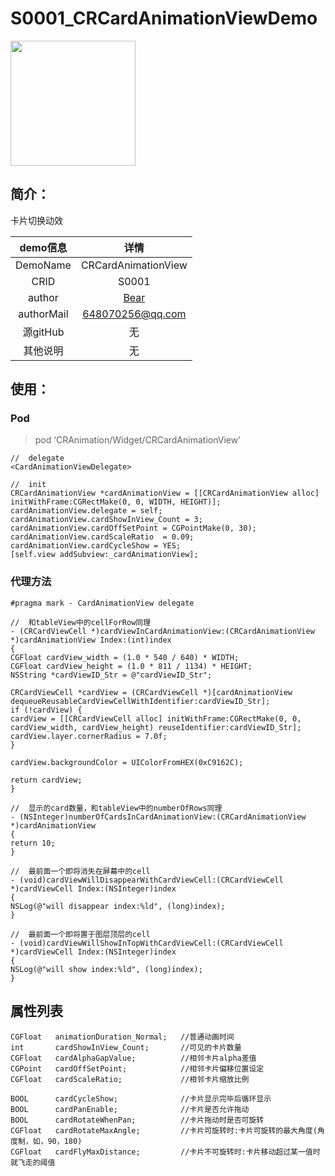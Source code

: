 # S0001_CRCardAnimationViewDemo
<img src="http://omk22jt2z.bkt.clouddn.com/S0001_CRCardAnimation_20170322.gif" width=200 />

## 简介：
卡片切换动效

| demo信息    | 详情                  |
|:-----------:|:---------------------:|
| DemoName    | CRCardAnimationView   |
| CRID        | S0001                 |
| author      | [Bear](https://github.com/BearRan) |
| authorMail  | 648070256@qq.com      |
| 源gitHub     | 无                    |
| 其他说明     | 无                    |

## 使用：

### Pod
>pod ‘CRAnimation/Widget/CRCardAnimationView’

```
//  delegate
<CardAnimationViewDelegate>

//  init
CRCardAnimationView *cardAnimationView = [[CRCardAnimationView alloc] initWithFrame:CGRectMake(0, 0, WIDTH, HEIGHT)];
cardAnimationView.delegate = self;
cardAnimationView.cardShowInView_Count = 3;
cardAnimationView.cardOffSetPoint = CGPointMake(0, 30);
cardAnimationView.cardScaleRatio  = 0.09;
cardAnimationView.cardCycleShow = YES;
[self.view addSubview:_cardAnimationView];
```

### 代理方法
```
#pragma mark - CardAnimationView delegate

//  和tableView中的cellForRow同理
- (CRCardViewCell *)cardViewInCardAnimationView:(CRCardAnimationView *)cardAnimationView Index:(int)index
{
CGFloat cardView_width = (1.0 * 540 / 640) * WIDTH;
CGFloat cardView_height = (1.0 * 811 / 1134) * HEIGHT;
NSString *cardViewID_Str = @"cardViewID_Str";

CRCardViewCell *cardView = (CRCardViewCell *)[cardAnimationView dequeueReusableCardViewCellWithIdentifier:cardViewID_Str];
if (!cardView) {
cardView = [[CRCardViewCell alloc] initWithFrame:CGRectMake(0, 0, cardView_width, cardView_height) reuseIdentifier:cardViewID_Str];
cardView.layer.cornerRadius = 7.0f;
}

cardView.backgroundColor = UIColorFromHEX(0xC9162C);

return cardView;
}

//  显示的card数量，和tableView中的numberOfRows同理
- (NSInteger)numberOfCardsInCardAnimationView:(CRCardAnimationView *)cardAnimationView
{
return 10;
}

//  最前面一个即将消失在屏幕中的cell
- (void)cardViewWillDisappearWithCardViewCell:(CRCardViewCell *)cardViewCell Index:(NSInteger)index
{
NSLog(@"will disappear index:%ld", (long)index);
}

//  最前面一个即将置于图层顶层的cell
- (void)cardViewWillShowInTopWithCardViewCell:(CRCardViewCell *)cardViewCell Index:(NSInteger)index
{
NSLog(@"will show index:%ld", (long)index);
}

```

## 属性列表
```
CGFloat   animationDuration_Normal;   //普通动画时间
int       cardShowInView_Count;       //可见的卡片数量
CGFloat   cardAlphaGapValue;          //相邻卡片alpha差值
CGPoint   cardOffSetPoint;            //相邻卡片偏移位置设定
CGFloat   cardScaleRatio;             //相邻卡片缩放比例

BOOL      cardCycleShow;              //卡片显示完毕后循环显示
BOOL      cardPanEnable;              //卡片是否允许拖动
BOOL      cardRotateWhenPan;          //卡片拖动时是否可旋转
CGFloat   cardRotateMaxAngle;         //卡片可旋转时:卡片可旋转的最大角度(角度制，如，90，180)
CGFloat   cardFlyMaxDistance;         //卡片不可旋转时:卡片移动超过某一值时就飞走的阈值
```
